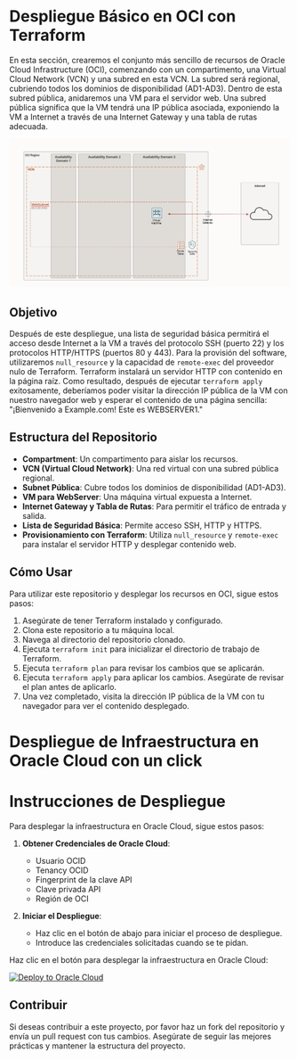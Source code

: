 # Despliegue Básico en OCI con Terraform

En esta sección, crearemos el conjunto más sencillo de recursos de Oracle Cloud Infrastructure (OCI), comenzando con un compartimento, una Virtual Cloud Network (VCN) y una subred en esta VCN. La subred será regional, cubriendo todos los dominios de disponibilidad (AD1-AD3). Dentro de esta subred pública, anidaremos una VM para el servidor web. Una subred pública significa que la VM tendrá una IP pública asociada, exponiendo la VM a Internet a través de una Internet Gateway y una tabla de rutas adecuada.

![alt text](image.png)

## Objetivo

Después de este despliegue, una lista de seguridad básica permitirá el acceso desde Internet a la VM a través del protocolo SSH (puerto 22) y los protocolos HTTP/HTTPS (puertos 80 y 443). Para la provisión del software, utilizaremos `null_resource` y la capacidad de `remote-exec` del proveedor nulo de Terraform. Terraform instalará un servidor HTTP con contenido en la página raíz. Como resultado, después de ejecutar `terraform apply` exitosamente, deberíamos poder visitar la dirección IP pública de la VM con nuestro navegador web y esperar el contenido de una página sencilla: "¡Bienvenido a Example.com! Este es WEBSERVER1."

## Estructura del Repositorio

- **Compartment**: Un compartimento para aislar los recursos.
- **VCN (Virtual Cloud Network)**: Una red virtual con una subred pública regional.
- **Subnet Pública**: Cubre todos los dominios de disponibilidad (AD1-AD3).
- **VM para WebServer**: Una máquina virtual expuesta a Internet.
- **Internet Gateway y Tabla de Rutas**: Para permitir el tráfico de entrada y salida.
- **Lista de Seguridad Básica**: Permite acceso SSH, HTTP y HTTPS.
- **Provisionamiento con Terraform**: Utiliza `null_resource` y `remote-exec` para instalar el servidor HTTP y desplegar contenido web.

## Cómo Usar

Para utilizar este repositorio y desplegar los recursos en OCI, sigue estos pasos:

1. Asegúrate de tener Terraform instalado y configurado.
2. Clona este repositorio a tu máquina local.
3. Navega al directorio del repositorio clonado.
4. Ejecuta `terraform init` para inicializar el directorio de trabajo de Terraform.
5. Ejecuta `terraform plan` para revisar los cambios que se aplicarán.
6. Ejecuta `terraform apply` para aplicar los cambios. Asegúrate de revisar el plan antes de aplicarlo.
7. Una vez completado, visita la dirección IP pública de la VM con tu navegador para ver el contenido desplegado.

# Despliegue de Infraestructura en Oracle Cloud con un click

# Instrucciones de Despliegue

Para desplegar la infraestructura en Oracle Cloud, sigue estos pasos:

1. **Obtener Credenciales de Oracle Cloud**:
    - Usuario OCID
    - Tenancy OCID
    - Fingerprint de la clave API
    - Clave privada API
    - Región de OCI

2. **Iniciar el Despliegue**:
    - Haz clic en el botón de abajo para iniciar el proceso de despliegue.
    - Introduce las credenciales solicitadas cuando se te pidan.

Haz clic en el botón para desplegar la infraestructura en Oracle Cloud:

[![Deploy to Oracle Cloud](https://oci-resourcemanager-plugin.plugins.oci.oraclecloud.com/latest/deploy-to-oracle-cloud.svg)](https://github.com/jesmonsa/webserver-unico/actions/workflows/deploy.yml)


## Contribuir

Si deseas contribuir a este proyecto, por favor haz un fork del repositorio y envía un pull request con tus cambios. Asegúrate de seguir las mejores prácticas y mantener la estructura del proyecto.